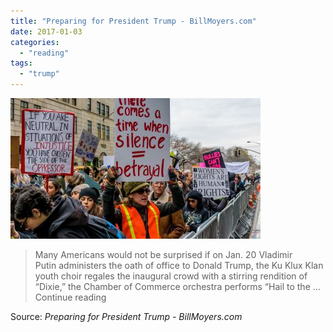 ```yaml
---
title: "Preparing for President Trump - BillMoyers.com"
date: 2017-01-03
categories: 
  - "reading"
tags: 
  - "trump"
---
```


![](images/GettyImages-629451548-400x225.jpg)

> Many Americans would not be surprised if on Jan. 20 Vladimir Putin administers the oath of office to Donald Trump, the Ku Klux Klan youth choir regales the inaugural crowd with a stirring rendition of “Dixie,” the Chamber of Commerce orchestra performs “Hail to the … Continue reading

Source: _Preparing for President Trump - BillMoyers.com_
